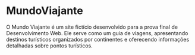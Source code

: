 # MundoViajante
 O Mundo Viajante é um site fictício desenvolvido para a prova final de Desenvolvimento Web. Ele serve como um guia de viagens, apresentando destinos turísticos organizados por continentes e oferecendo informações detalhadas sobre pontos turísticos.
